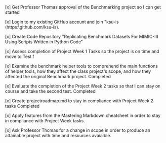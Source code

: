 [x] Get Professor Thomas approval of the Benchmarking project so I can get started 


[x] Login to my existing GitHub account and join "ksu-is (https:\github.com/ksu-is).


[x] Create Code Repository "Replicating Benchmark Datasets For MIMIC-III Using Scripts Written in Python Code"


[x] Assess completion of Project Week 1 Tasks so the project is on time and move to Test 1


[x] Examine the benchmark helper tools to comprehend the main functions of helper tools, how they affect the class project's scope, and how they affected the original Benchmark project. Completed


[x]  Evaluate the completion of the Project Week 2 tasks so that I can stay on course and take the second test. Completed


[x] Create projectroadmap.md to stay in compliance with Project Week 2 tasks Completed


[x]  Apply features from the Mastering Markdown cheatsheet in order to stay in compliance with Project Week tasks. 


[x] Ask Professor Thomas for a change in scope in order to produce an attainable project with time and resources avaialble. 
